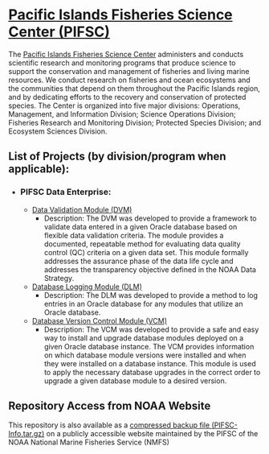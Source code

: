 # [Pacific Islands Fisheries Science Center (PIFSC)](https://github.com/PIFSC-NMFS-NOAA)

The [Pacific Islands Fisheries Science Center](https://www.fisheries.noaa.gov/about/pacific-islands-fisheries-science-center) administers and conducts scientific research and monitoring programs that produce science to support the conservation and management of fisheries and living marine resources. We conduct research on fisheries and ocean ecosystems and the communities that depend on them throughout the Pacific Islands region, and by dedicating efforts to the recovery and conservation of protected species. The Center is organized into five major divisions: Operations, Management, and Information Division; Science Operations Division; Fisheries Research and Monitoring Division; Protected Species Division; and Ecosystem Sciences Division.

## List of Projects (by division/program when applicable):
- ### PIFSC Data Enterprise:
  - [Data Validation Module (DVM)](https://github.com/PIFSC-NMFS-NOAA/PIFSC-DataValidationModule)
    - Description: The DVM was developed to provide a framework to validate data entered in a given Oracle database based on flexible data validation criteria.  The module provides a documented, repeatable method for evaluating data quality control (QC) criteria on a given data set.  This module formally addresses the assurance phase of the data life cycle and addresses the transparency objective defined in the NOAA Data Strategy.  
  - [Database Logging Module (DLM)](https://github.com/PIFSC-NMFS-NOAA/PIFSC-DBLoggingModule)
    - Description: The DLM was developed to provide a method to log entries in an Oracle database for any modules that utilize an Oracle database.  
  - [Database Version Control Module (VCM)](https://github.com/PIFSC-NMFS-NOAA/PIFSC-DBVersionControlModule)
    - Description: The VCM was developed to provide a safe and easy way to install and upgrade database modules deployed on a given Oracle database instance.  The VCM provides information on which database module versions were installed and when they were installed on a database instance.  This module is used to apply the necessary database upgrades in the correct order to upgrade a given database module to a desired version.  

## Repository Access from NOAA Website
This repository is also available as a [compressed backup file (PIFSC-Info.tar.gz)](https://pifsc-xfer.irc.noaa.gov/gitxfer/PIFSC-Info.tar.gz) on a publicly accessible website maintained by the PIFSC of the NOAA National Marine Fisheries Service (NMFS)
